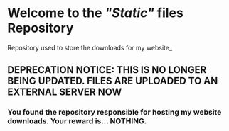 # Welcome to the _"Static"_ files Repository

Repository used to store the downloads for my website_

## DEPRECATION NOTICE: THIS IS NO LONGER BEING UPDATED. FILES ARE UPLOADED TO AN EXTERNAL SERVER NOW

### You found the repository responsible for hosting my website downloads. Your reward is... NOTHING. 

